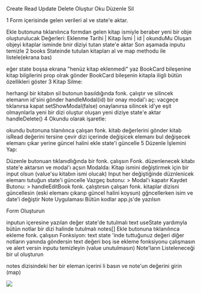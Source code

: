Create Read Update Delete Oluştur Oku Düzenle Sil

1 Form içerisinde gelen verileri al ve state'e aktar.

Ekle butonuna tıklanılınca formdan gelen kitap ismiyle beraber yeni bir obje oluşturulucak
Değerleri: Eklenme Tarihi | Kitap İsmi | id | okunduMu
Oluşan objeyi kitaplar isminde bnir diziyi tutan state'e aktar
Son aşamada inputu temizle
2 books Stateinde tutulan kitapları al ve map methodu ile listele(ekrana bas)

eğer state boşsa ekrana "henüz kitap eklenmedi" yaz
BookCard bileşenine kitap bilgilerini prop olrak gönder
BookCard bileşenin kitapla iligli bütün özellikleri göster
3 Kitap Silme:

herhangi bir kitabın sil butonun basıldığında
fonk. çalıştır ve silincek elemanın id'sini gönder handleModal(id)
bir onay modal'ı aç:
vacgeçe tıklanırsa kapat setShowModal(false)
onaylanırsa silincek id'ye eşit olmaynlarla yeni bir dizi oluştur
oluşan yeni diziye state'e aktar handleDelete()
4 Okundu olarak işaretle:

okundu butonuna tılanılınca çalışan fonk. kitab değerlerini gönder
kitab isRead değerini tersine çevir
dizi içerinde değişicek elemanı bul
değişecek elemanı çıkar yerine güncel halini ekle
state'i güncelle
5 Düzenle İşlemini Yap:

Düzenle butonuan tıklanıdlığında bir fonk. çalışsın
Fonk. düzenlenecek kitabı state'e aktarsın ve modal'ı açsın
Modalda: Kitap ismini değiştirmek için bir input olsun (value'su kitabın ismi olucak)
Input her değiştiğinde düznlenicek elemanı tutuğun state'i güncelle
Vazgeç butonu: > Modal'ı kapatır
Kaydet Butonu: > handleEditBook fonk. çalıştırsın
çalışan fonk. kitaplar dizisni güncellesin (eski elemanı çıkarıp güncel halini koysun)
gğncellerken isim ve date'i değiştir
Note Uygulaması
Bütün kodlar app.js'de yazılsın

Form Oluşturun

inputun içeresine yazılan değer state'de tutulmalı text
useState yardımyla bütün notlar bir dizi halinde tutulmalı notes[]
Ekle butonuna tıklanılınca ekleme fonk. çalışsın
Fonksiyon: text state 'inde tuttuğunuz değeri diğer notların yanında göndersin
text değeri boş ise ekleme fonksiyonu çalışmasın ve alert versin
inputu temizleyin (value unutulmasın)
Note'ların Listeleneceği bir ul  oluşturun

notes dizisindeki her bir eleman içerini li basın ve note'un değerini girin (map)

![](scree.gif)
